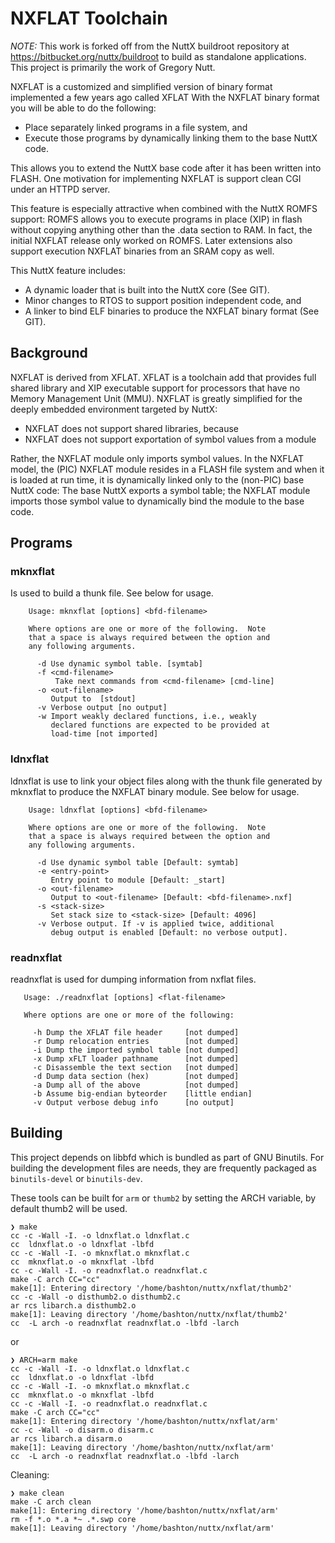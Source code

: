 # NXFLAT Toolchain

*NOTE:* This work is forked off from the NuttX buildroot repository at https://bitbucket.org/nuttx/buildroot to build as standalone applications.  This project is primarily the work of Gregory Nutt.

NXFLAT is a customized and simplified version of binary format implemented a few years ago called XFLAT With the NXFLAT binary format you will be able to do the following:

 * Place separately linked programs in a file system, and
 * Execute those programs by dynamically linking them to the base NuttX code.

This allows you to extend the NuttX base code after it has been written into FLASH. One motivation for implementing NXFLAT is support clean CGI under an HTTPD server.

This feature is especially attractive when combined with the NuttX ROMFS support: ROMFS allows you to execute programs in place (XIP) in flash without copying anything other than the .data section to RAM. In fact, the initial NXFLAT release only worked on ROMFS. Later extensions also support execution NXFLAT binaries from an SRAM copy as well.

This NuttX feature includes:

 * A dynamic loader that is built into the NuttX core (See GIT).
 * Minor changes to RTOS to support position independent code, and
 * A linker to bind ELF binaries to produce the NXFLAT binary format (See GIT).

## Background

NXFLAT is derived from XFLAT. XFLAT is a toolchain add that provides full shared library and XIP executable support for processors that have no Memory Management Unit (MMU). NXFLAT is greatly simplified for the deeply embedded environment targeted by NuttX:

 * NXFLAT does not support shared libraries, because
 * NXFLAT does not support exportation of symbol values from a module

Rather, the NXFLAT module only imports symbol values. In the NXFLAT model, the (PIC) NXFLAT module resides in a FLASH file system and when it is loaded at run time, it is dynamically linked only to the (non-PIC) base NuttX code: The base NuttX exports a symbol table; the NXFLAT module imports those symbol value to dynamically bind the module to the base code. 

## Programs

### mknxflat

Is used to build a thunk file. See below for usage.

```
    Usage: mknxflat [options] <bfd-filename>

    Where options are one or more of the following.  Note
    that a space is always required between the option and
    any following arguments.

      -d Use dynamic symbol table. [symtab]
      -f <cmd-filename>
          Take next commands from <cmd-filename> [cmd-line]
      -o <out-filename>
         Output to  [stdout]
      -v Verbose output [no output]
      -w Import weakly declared functions, i.e., weakly
         declared functions are expected to be provided at
         load-time [not imported]
```

### ldnxflat

ldnxflat is use to link your object files along with the thunk file generated by mknxflat to produce the NXFLAT binary module. See below for usage.

```
    Usage: ldnxflat [options] <bfd-filename>

    Where options are one or more of the following.  Note
    that a space is always required between the option and
    any following arguments.

      -d Use dynamic symbol table [Default: symtab]
      -e <entry-point>
         Entry point to module [Default: _start]
      -o <out-filename>
         Output to <out-filename> [Default: <bfd-filename>.nxf]
      -s <stack-size>
         Set stack size to <stack-size> [Default: 4096]
      -v Verbose output. If -v is applied twice, additional
         debug output is enabled [Default: no verbose output].
```

### readnxflat

readnxflat is used for dumping information from nxflat files.

```
   Usage: ./readnxflat [options] <flat-filename>

   Where options are one or more of the following:

     -h Dump the XFLAT file header     [not dumped]
     -r Dump relocation entries        [not dumped]
     -i Dump the imported symbol table [not dumped]
     -x Dump xFLT loader pathname      [not dumped]
     -c Disassemble the text section   [not dumped]
     -d Dump data section (hex)        [not dumped]
     -a Dump all of the above          [not dumped]
     -b Assume big-endian byteorder    [little endian]
     -v Output verbose debug info      [no output]
```

## Building

This project depends on libbfd which is bundled as part of GNU Binutils.  For building the development files are needs, they are frequently packaged as `binutils-devel` or `binutils-dev`.

These tools can be built for `arm` or `thumb2` by setting the ARCH variable, by default thumb2 will be used.

```
❯ make
cc -c -Wall -I. -o ldnxflat.o ldnxflat.c
cc  ldnxflat.o -o ldnxflat -lbfd
cc -c -Wall -I. -o mknxflat.o mknxflat.c
cc  mknxflat.o -o mknxflat -lbfd
cc -c -Wall -I. -o readnxflat.o readnxflat.c
make -C arch CC="cc"
make[1]: Entering directory '/home/bashton/nuttx/nxflat/thumb2'
cc -c -Wall -o disthumb2.o disthumb2.c
ar rcs libarch.a disthumb2.o
make[1]: Leaving directory '/home/bashton/nuttx/nxflat/thumb2'
cc  -L arch -o readnxflat readnxflat.o -lbfd -larch
```

or

```
❯ ARCH=arm make
cc -c -Wall -I. -o ldnxflat.o ldnxflat.c
cc  ldnxflat.o -o ldnxflat -lbfd
cc -c -Wall -I. -o mknxflat.o mknxflat.c
cc  mknxflat.o -o mknxflat -lbfd
cc -c -Wall -I. -o readnxflat.o readnxflat.c
make -C arch CC="cc"
make[1]: Entering directory '/home/bashton/nuttx/nxflat/arm'
cc -c -Wall -o disarm.o disarm.c
ar rcs libarch.a disarm.o
make[1]: Leaving directory '/home/bashton/nuttx/nxflat/arm'
cc  -L arch -o readnxflat readnxflat.o -lbfd -larch
```

Cleaning:

```
❯ make clean
make -C arch clean
make[1]: Entering directory '/home/bashton/nuttx/nxflat/arm'
rm -f *.o *.a *~ .*.swp core
make[1]: Leaving directory '/home/bashton/nuttx/nxflat/arm'
```
